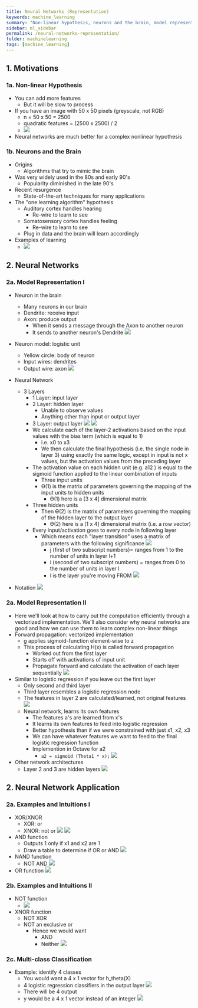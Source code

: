 ```yaml
---
title: Neural Networks (Representation)
keywords: machine_learning
summary: "Non-linear hypothesis, neurons and the brain, model representation, and multi-class classification."
sidebar: ml_sidebar
permalink: /neural-networks-representation/
folder: machinelearning
tags: [machine_learning]
---
```


## 1. Motivations

### 1a. Non-linear Hypothesis
- You can add more features
    - But it will be slow to process
- If you have an image with 50 x 50 pixels (greyscale, not RGB)
    - n = 50 x 50 = 2500
    - quadratic features = (2500 x 2500) / 2
    - ![](https://raw.githubusercontent.com/ritchieng/machine-learning-stanford/master/w4_neural_networks_representation/example.png)
- Neural networks are much better for a complex nonlinear hypothesis

### 1b. Neurons and the Brain
- Origins
    - Algorithms that try to mimic the brain
- Was very widely used in the 80s and early 90's
    - Popularity diminished in the late 90's
- Recent resurgence
    - State-of-the-art techniques for many applications
- The "one learning algorithm" hypothesis
    - Auditory cortex handles hearing
        - Re-wire to learn to see
    - Somatosensory cortex handles feeling
        - Re-wire to learn to see
    - Plug in data and the brain will learn accordingly
- Examples of learning
    - ![](https://raw.githubusercontent.com/ritchieng/machine-learning-stanford/master/w4_neural_networks_representation/example2.png)

## 2. Neural Networks

### 2a. Model Representation I
- Neuron in the brain
    - Many neurons in our brain
    - Dendrite: receive input
    - Axon: produce output
        - When it sends a message through the Axon to another neuron
        - It sends to another neuron's Dendrite
    ![](https://raw.githubusercontent.com/ritchieng/machine-learning-stanford/master/w4_neural_networks_representation/neuron.png)
- Neuron model: logistic unit
    - Yellow circle: body of neuron
    - Input wires: dendrites
    - Output wire: axon
    ![](https://raw.githubusercontent.com/ritchieng/machine-learning-stanford/master/w4_neural_networks_representation/neuron_model.png)
- Neural Network
    - 3 Layers
        - 1 Layer: input layer
        - 2 Layer: hidden layer
            - Unable to observe values
            - Anything other than input or output layer
        - 3 Layer: output layer
        ![](https://raw.githubusercontent.com/ritchieng/machine-learning-stanford/master/w4_neural_networks_representation/neural_network.png)
        ![](https://raw.githubusercontent.com/ritchieng/machine-learning-stanford/master/w4_neural_networks_representation/neural_network2.png)
        - We calculate each of the layer-2 activations based on the input values with the bias term (which is equal to 1)
            - i.e. x0 to x3
            - We then calculate the final hypothesis (i.e. the single node in layer 3) using exactly the same logic, except in input is not x values, but the activation values from the preceding layer
        - The activation value on each hidden unit (e.g. a12 ) is equal to the sigmoid function applied to the linear combination of inputs
            - Three input units
            - Ɵ(1) is the matrix of parameters governing the mapping of the input units to hidden units
                - Ɵ(1) here is a [3 x 4] dimensional matrix
        - Three hidden units
            - Then Ɵ(2) is the matrix of parameters governing the mapping of the hidden layer to the output layer
                - Ɵ(2) here is a [1 x 4] dimensional matrix (i.e. a row vector)
        - Every input/activation goes to every node in following layer
            - Which means each "layer transition" uses a matrix of parameters with the following significance
            ![](https://raw.githubusercontent.com/ritchieng/machine-learning-stanford/master/w4_neural_networks_representation/theta.png)
                - j (first of two subscript numbers)= ranges from 1 to the number of units in layer l+1
                - i (second of two subscript numbers) = ranges from 0 to the number of units in layer l
                - l is the layer you're moving FROM
                ![](https://raw.githubusercontent.com/ritchieng/machine-learning-stanford/master/w4_neural_networks_representation/theta2.png)

- Notation
![](https://raw.githubusercontent.com/ritchieng/machine-learning-stanford/master/w4_neural_networks_representation/notation.png)


### 2a. Model Representation II
- Here we'll look at how to carry out the computation efficiently through a vectorized implementation. We'll also consider
why neural networks are good and how we can use them to learn complex non-linear things
- Forward propagation: vectorized implementation
    - g applies sigmoid-function element-wise to z
    - This process of calculating H(x) is called forward propagation
        - Worked out from the first layer
        - Starts off with activations of input unit
        - Propagate forward and calculate the activation of each layer sequentially
        ![](https://raw.githubusercontent.com/ritchieng/machine-learning-stanford/master/w4_neural_networks_representation/forward_propagation.png)
- Similar to logistic regression if you leave out the first layer
    - Only second and third layer
    - Third layer resembles a logistic regression node
    - The features in layer 2 are calculated/learned, not original features
    ![](https://raw.githubusercontent.com/ritchieng/machine-learning-stanford/master/w4_neural_networks_representation/logistic_regression.png)
    - Neural network, learns its own features
        - The features a's are learned from x's
        - It learns its own features to feed into logistic regression
        - Better hypothesis than if we were constrained with just x1, x2, x3
        - We can have whatever features we want to feed to the final logistic regression function
        - Implemention in Octave for a2
            - `a2 = sigmoid (Theta1 * x);`
        ![](https://raw.githubusercontent.com/ritchieng/machine-learning-stanford/master/w4_neural_networks_representation/neural_learn_features.png)
- Other network architectures
    - Layer 2 and 3 are hidden layers
    ![](https://raw.githubusercontent.com/ritchieng/machine-learning-stanford/master/w4_neural_networks_representation/neural_network3.png)

## 2. Neural Network Application

### 2a. Examples and Intuitions I
- XOR/XNOR
    - XOR: or
    - XNOR: not or
    ![](https://raw.githubusercontent.com/ritchieng/machine-learning-stanford/master/w4_neural_networks_representation/xnor.png)
    ![](https://raw.githubusercontent.com/ritchieng/machine-learning-stanford/master/w4_neural_networks_representation/xnor2.png)
- AND function
    - Outputs 1 only if x1 and x2 are 1
    - Draw a table to determine if OR or AND
    ![](https://raw.githubusercontent.com/ritchieng/machine-learning-stanford/master/w4_neural_networks_representation/and.png)
- NAND function
    - NOT AND
    ![](https://raw.githubusercontent.com/ritchieng/machine-learning-stanford/master/w4_neural_networks_representation/NAND.png)
- OR function
![](https://raw.githubusercontent.com/ritchieng/machine-learning-stanford/master/w4_neural_networks_representation/or2.png)

### 2b. Examples and Intuitions II
- NOT function
    - ![](https://raw.githubusercontent.com/ritchieng/machine-learning-stanford/master/w4_neural_networks_representation/not.png)
- XNOR function
    - NOT XOR
    - NOT an exclusive or
        - Hence we would want
            - AND
            - Neither
        ![](https://raw.githubusercontent.com/ritchieng/machine-learning-stanford/master/w4_neural_networks_representation/intuition.png)

### 2c. Multi-class Classification
- Example: identify 4 classes
    - You would want a 4 x 1 vector for h_theta(X)
    - 4 logistic regression classifiers in the output layer
    ![](https://raw.githubusercontent.com/ritchieng/machine-learning-stanford/master/w4_neural_networks_representation/multiclass.png)
    - There will be 4 output
    - y would be a 4 x 1 vector instead of an integer
    ![](https://raw.githubusercontent.com/ritchieng/machine-learning-stanford/master/w4_neural_networks_representation/multiclass2.png)